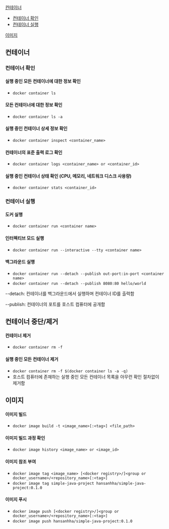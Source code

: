 [컨테이너](#컨테이너)
- [컨테이너 확인](#컨테이너-확인)
- [컨테이너 실행](#컨테이너-실행)

[이미지](#이미지)

## 컨테이너

### 컨테이너 확인

#### 실행 중인 모든 컨테이너에 대한 정보 확인
- `docker container ls`

#### 모든 컨테이너에 대한 정보 확인
- `docker container ls -a`

#### 실행 중인 컨테이너 상세 정보 확인
- `docker container inspect <container_name>`

#### 컨테이너의 표준 출력 로그 확인
- `docker container logs <container_name> or <container_id>`

#### 실행 중인 컨테이너 상태 확인 (CPU, 메모리, 네트워크 디스크 사용량)
- `docker container stats <container_id>`

### 컨테이너 실행

#### 도커 실행
- `docker container run <container name>`

#### 인터렉티브 모드 실행
- `docker container run --interactive --tty <container name>`

#### 백그라운드 실행
- `docker container run --detach --publish out-port:in-port <container name>`
- `docker container run --detach --publish 8080:80 hello/world`

--detach: 컨테이너를 백그라운드에서 실행하며 컨테이너 ID를 출력함

--publish: 컨테이너의 포트를 호스트 컴퓨터에 공개함

## 컨테이너 중단/제거

#### 컨테이너 제거
- `docker container rm -f `

#### 실행 중인 모든 컨테이너 제거
- `docker container rm -f $(docker container ls -a -q)`
- 호스트 컴퓨터에 존재하는 실행 중인 모든 컨테이너 목록을 아무런 확인 절차없이 제거함

## 이미지

#### 이미지 빌드
- `docker image build -t <image_name>[:<tag>] <file_path>`

#### 이미지 빌드 과정 확인
- `docker image history <image_name> or <image_id>`

#### 이미지 참조 부여
- `docker image tag <image_name> [<docker registry>/]<group or docker_username>/<repository_name>[:<tag>]`
- `docker image tag simple-java-project hansanhha/simple-java-project:0.1.0`

#### 이미지 푸시
- `docker image push [<docker registry>/]<group or docker_username>/<repository_name>[:<tag>]`
- `docker image push hansanhha/simple-java-project:0.1.0`